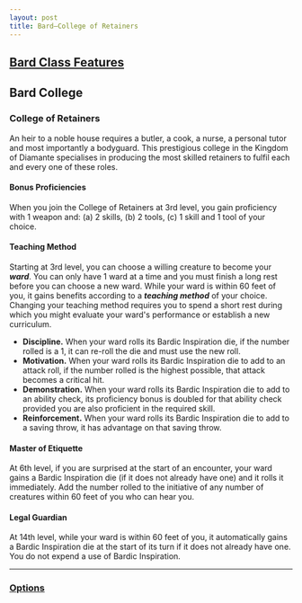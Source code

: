 ```yaml
---
layout: post
title: Bard—College of Retainers
---
```


## [**Bard Class Features**](https://2014.5e.tools/classes.html#bard_phb)

## **Bard College**

### College of Retainers

An heir to a noble house requires a butler, a cook, a nurse, a personal tutor and most importantly a bodyguard. This prestigious college in the Kingdom of Diamante specialises in producing the most skilled retainers to fulfil each and every one of these roles.

#### **Bonus Proficiencies**

When you join the College of Retainers at 3rd level, you gain proficiency with 1 weapon and: (a) 2 skills, (b) 2 tools, (c) 1 skill and 1 tool of your choice.

#### **Teaching Method**

Starting at 3rd level, you can choose a willing creature to become your ***ward***. You can only have 1 ward at a time and you must finish a long rest before you can choose a new ward. While your ward is within 60 feet of you, it gains benefits according to a ***teaching method*** of your choice. Changing your teaching method requires you to spend a short rest during which you might evaluate your ward's performance or establish a new curriculum.

- **Discipline.** When your ward rolls its Bardic Inspiration die, if the number rolled is a 1, it can re-roll the die and must use the new roll.
- **Motivation.** When your ward rolls its Bardic Inspiration die to add to an attack roll, if the number rolled is the highest possible, that attack becomes a critical hit.
- **Demonstration.** When your ward rolls its Bardic Inspiration die to add to an ability check, its proficiency bonus is doubled for that ability check provided you are also proficient in the required skill.
- **Reinforcement.** When your ward rolls its Bardic Inspiration die to add to a saving throw, it has advantage on that saving throw.

#### **Master of Etiquette**

At 6th level, if you are surprised at the start of an encounter, your ward gains a Bardic Inspiration die (if it does not already have one) and it rolls it immediately. Add the number rolled to the initiative of any number of creatures within 60 feet of you who can hear you.

#### **Legal Guardian**

At 14th level, while your ward is within 60 feet of you, it automatically gains a Bardic Inspiration die at the start of its turn if it does not already have one. You do not expend a use of Bardic Inspiration.

---

### **[Options](../../../options)**

